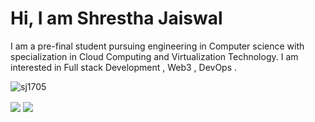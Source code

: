 <h1>Hi, I am Shrestha Jaiswal</h1>

<!-- <a href="https://git.io/typing-svg"><img src="https://readme-typing-svg.demolab.com?font=Fira+Code&weight=200&size=70&duration=2000&pause=1000&center=true&width=1000&height=100&lines=Welcome" alt="Typing SVG" /></a>
 -->
I am a pre-final student pursuing engineering in Computer science with specialization in Cloud Computing and 
Virtualization Technology. 
I am interested in Full stack Development , Web3 , DevOps . 

<p align="left"> <img src="https://komarev.com/ghpvc/?username=sj1705&label=Profile%20views&color=0e75b6&style=flat" alt="sj1705" /> </p>


<img align="center" src="https://github-readme-streak-stats.herokuapp.com?user=sj1705&theme=algolia" />

<img align="center" src="https://github-readme-stats.vercel.app/api?username=sj1705&show_icons=true&theme=tokyonight#gh-dark-mode-only" />

<!-- [![Top Langs](https://github-readme-stats.vercel.app/api/top-langs/?username=sj1705)](https://github.com/sj1705/github-readme-stats)  ! -->
<!-- [![GitHub Streak](https://streak-stats.demolab.com/?user=sj1705&theme=algolia)](https://git.io/streak-stats)
 -->
